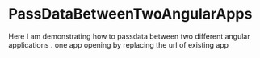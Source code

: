 # PassDataBetweenTwoAngularApps
Here I am demonstrating how to passdata between two different angular applications . one app opening by replacing the url of existing app
